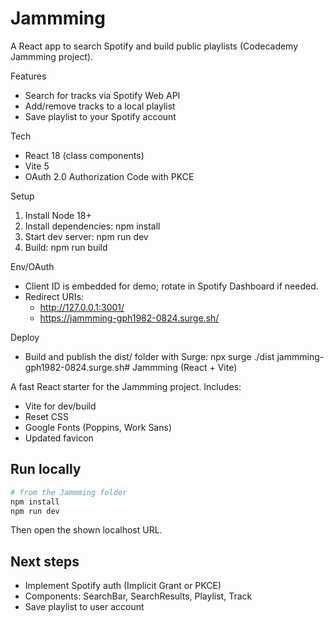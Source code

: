 # Jammming

A React app to search Spotify and build public playlists (Codecademy Jammming project).

Features
- Search for tracks via Spotify Web API
- Add/remove tracks to a local playlist
- Save playlist to your Spotify account

Tech
- React 18 (class components)
- Vite 5
- OAuth 2.0 Authorization Code with PKCE

Setup
1. Install Node 18+
2. Install dependencies:
   npm install
3. Start dev server:
   npm run dev
4. Build:
   npm run build

Env/OAuth
- Client ID is embedded for demo; rotate in Spotify Dashboard if needed.
- Redirect URIs:
  - http://127.0.0.1:3001/
  - https://jammming-gph1982-0824.surge.sh/

Deploy
- Build and publish the dist/ folder with Surge:
  npx surge ./dist jammming-gph1982-0824.surge.sh# Jammming (React + Vite)

A fast React starter for the Jammming project. Includes:

- Vite for dev/build
- Reset CSS
- Google Fonts (Poppins, Work Sans)
- Updated favicon

## Run locally

```powershell
# from the Jammming folder
npm install
npm run dev
```

Then open the shown localhost URL.

## Next steps
- Implement Spotify auth (Implicit Grant or PKCE)
- Components: SearchBar, SearchResults, Playlist, Track
- Save playlist to user account